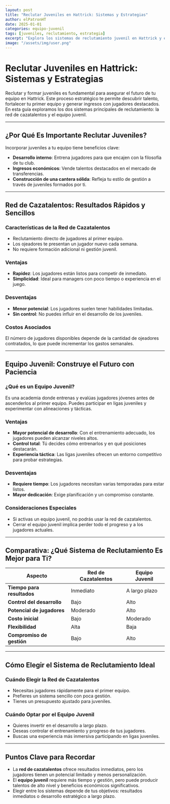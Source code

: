 ```yaml
---
layout: post
title: "Reclutar Juveniles en Hattrick: Sistemas y Estrategias"
author: elPatronHT
date: 2025-01-01
categories: equipo-juvenil
tags: [juveniles, reclutamiento, estrategia]
excerpt: "Explora los sistemas de reclutamiento juvenil en Hattrick y elige la mejor estrategia para el futuro de tu equipo."
image: "/assets/img/user.png"
---
```


# Reclutar Juveniles en Hattrick: Sistemas y Estrategias

Reclutar y formar juveniles es fundamental para asegurar el futuro de tu equipo en Hattrick. Este proceso estratégico te permite descubrir talento, fortalecer tu primer equipo y generar ingresos con jugadores destacados. En esta guía exploramos los dos sistemas principales de reclutamiento: la red de cazatalentos y el equipo juvenil.

---

## ¿Por Qué Es Importante Reclutar Juveniles?

Incorporar juveniles a tu equipo tiene beneficios clave:

- **Desarrollo interno**: Entrena jugadores para que encajen con la filosofía de tu club.
- **Ingresos económicos**: Vende talentos destacados en el mercado de transferencias.
- **Construcción de una cantera sólida**: Refleja tu estilo de gestión a través de juveniles formados por ti.

---

## Red de Cazatalentos: Resultados Rápidos y Sencillos

### Características de la Red de Cazatalentos

- Reclutamiento directo de jugadores al primer equipo.
- Los ojeadores te presentan un jugador nuevo cada semana.
- No requiere formación adicional ni gestión juvenil.

### Ventajas

- **Rapidez**: Los jugadores están listos para competir de inmediato.
- **Simplicidad**: Ideal para managers con poco tiempo o experiencia en el juego.

### Desventajas

- **Menor potencial**: Los jugadores suelen tener habilidades limitadas.
- **Sin control**: No puedes influir en el desarrollo de los juveniles.

### Costos Asociados

El número de jugadores disponibles depende de la cantidad de ojeadores contratados, lo que puede incrementar los gastos semanales.

---

## Equipo Juvenil: Construye el Futuro con Paciencia

### ¿Qué es un Equipo Juvenil?

Es una academia donde entrenas y evalúas jugadores jóvenes antes de ascenderlos al primer equipo. Puedes participar en ligas juveniles y experimentar con alineaciones y tácticas.

### Ventajas

- **Mayor potencial de desarrollo**: Con el entrenamiento adecuado, los jugadores pueden alcanzar niveles altos.
- **Control total**: Tú decides cómo entrenarlos y en qué posiciones destacarán.
- **Experiencia táctica**: Las ligas juveniles ofrecen un entorno competitivo para probar estrategias.

### Desventajas

- **Requiere tiempo**: Los jugadores necesitan varias temporadas para estar listos.
- **Mayor dedicación**: Exige planificación y un compromiso constante.

### Consideraciones Especiales

- Si activas un equipo juvenil, no podrás usar la red de cazatalentos.
- Cerrar el equipo juvenil implica perder todo el progreso y a los jugadores actuales.

---

## Comparativa: ¿Qué Sistema de Reclutamiento Es Mejor para Ti?

| **Aspecto**                | **Red de Cazatalentos** | **Equipo Juvenil** |
| -------------------------- | ----------------------- | ------------------ |
| **Tiempo para resultados** | Inmediato               | A largo plazo      |
| **Control del desarrollo** | Bajo                    | Alto               |
| **Potencial de jugadores** | Moderado                | Alto               |
| **Costo inicial**          | Bajo                    | Moderado           |
| **Flexibilidad**           | Alta                    | Baja               |
| **Compromiso de gestión**  | Bajo                    | Alto               |

---

## Cómo Elegir el Sistema de Reclutamiento Ideal

### Cuándo Elegir la Red de Cazatalentos

- Necesitas jugadores rápidamente para el primer equipo.
- Prefieres un sistema sencillo con poca gestión.
- Tienes un presupuesto ajustado para juveniles.

### Cuándo Optar por el Equipo Juvenil

- Quieres invertir en el desarrollo a largo plazo.
- Deseas controlar el entrenamiento y progreso de tus jugadores.
- Buscas una experiencia más inmersiva participando en ligas juveniles.

---

## Puntos Clave para Recordar

- La **red de cazatalentos** ofrece resultados inmediatos, pero los jugadores tienen un potencial limitado y menos personalización.
- El **equipo juvenil** requiere más tiempo y gestión, pero puede producir talentos de alto nivel y beneficios económicos significativos.
- Elegir entre los sistemas depende de tus objetivos: resultados inmediatos o desarrollo estratégico a largo plazo.
